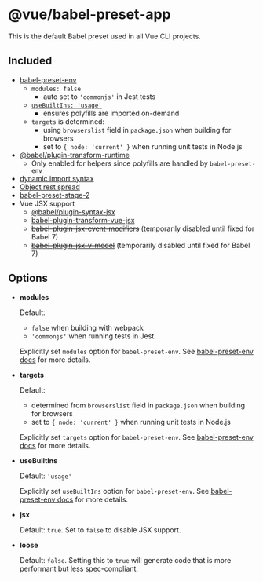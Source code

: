 # @vue/babel-preset-app

This is the default Babel preset used in all Vue CLI projects.

## Included

- [babel-preset-env](https://github.com/babel/babel/tree/master/packages/babel-preset-env)
  - `modules: false`
    - auto set to `'commonjs'` in Jest tests
  - [`useBuiltIns: 'usage'`](https://github.com/babel/babel/tree/master/packages/babel-preset-env#usebuiltins-usage)
    - ensures polyfills are imported on-demand
  - `targets` is determined:
    - using `browserslist` field in `package.json` when building for browsers
    - set to `{ node: 'current' }` when running unit tests in Node.js
- [@babel/plugin-transform-runtime](https://github.com/babel/babel/tree/master/packages/babel-plugin-transform-runtime)
  - Only enabled for helpers since polyfills are handled by `babel-preset-env`
- [dynamic import syntax](https://github.com/tc39/proposal-dynamic-import)
- [Object rest spread](https://github.com/tc39/proposal-object-rest-spread)
- [babel-preset-stage-2](https://github.com/babel/babel/tree/master/packages/babel-preset-stage-2)
- Vue JSX support
  - [@babel/plugin-syntax-jsx](https://github.com/babel/babel/tree/master/packages/babel-plugin-syntax-jsx)
  - [babel-plugin-transform-vue-jsx](https://github.com/vuejs/babel-plugin-transform-vue-jsx)
  - ~~[babel-plugin-jsx-event-modifiers](https://github.com/nickmessing/babel-plugin-jsx-event-modifiers)~~ (temporarily disabled until fixed for Babel 7)
  - ~~[babel-plugin-jsx-v-model](https://github.com/nickmessing/babel-plugin-jsx-v-model)~~ (temporarily disabled until fixed for Babel 7)

## Options

- **modules**

  Default:
  - `false` when building with webpack
  - `'commonjs'` when running tests in Jest.

  Explicitly set `modules` option for `babel-preset-env`. See [babel-preset-env docs](https://github.com/babel/babel/tree/master/packages/babel-preset-env#modules) for more details.

- **targets**

  Default:
  - determined from `browserslist` field in `package.json` when building for browsers
  - set to `{ node: 'current' }` when running unit tests in Node.js

  Explicitly set `targets` option for `babel-preset-env`. See [babel-preset-env docs](https://github.com/babel/babel/tree/master/packages/babel-preset-env#targets) for more details.

- **useBuiltIns**

  Default: `'usage'`

  Explicitly set `useBuiltIns` option for `babel-preset-env`. See [babel-preset-env docs](https://github.com/babel/babel/tree/master/packages/babel-preset-env#usebuiltins) for more details.

- **jsx**

  Default: `true`. Set to `false` to disable JSX support.

- **loose**

  Default: `false`. Setting this to `true` will generate code that is more performant but less spec-compliant.
